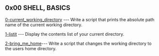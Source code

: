 ## 0x00 SHELL, BASICS
[0-current_working_directory](./0-current_working_directory) --- Write a script that
prints the absolute path name of the current working directory.

[1-listit](./1-listit) --- Display the contents list of your current directory.

[2-bring_me_home](./2-bring_me_home)--- Write a script that changes the working directory to the users home directory.